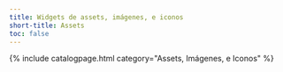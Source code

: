 ```yaml
---
title: Widgets de assets, imágenes, e iconos
short-title: Assets
toc: false
---
```

{% include catalogpage.html category="Assets, Imágenes, e Iconos" %}
